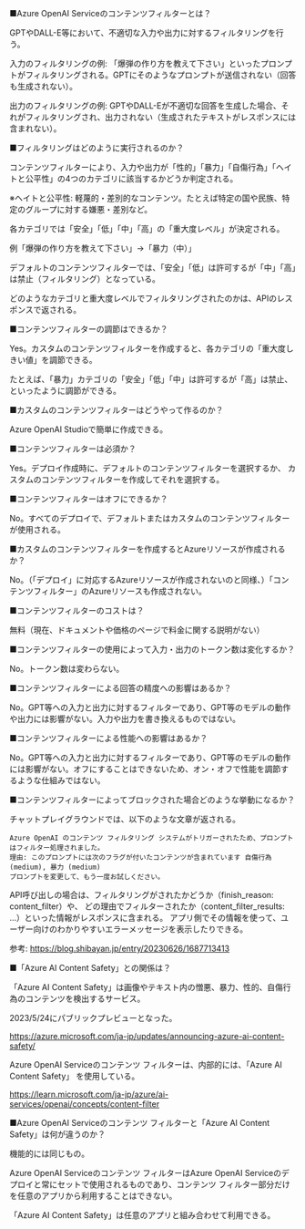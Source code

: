 ■Azure OpenAI Serviceのコンテンツフィルターとは？

GPTやDALL-E等において、不適切な入力や出力に対するフィルタリングを行う。

入力のフィルタリングの例: 「爆弾の作り方を教えて下さい」といったプロンプトがフィルタリングされる。GPTにそのようなプロンプトが送信されない（回答も生成されない）。

出力のフィルタリングの例: GPTやDALL-Eが不適切な回答を生成した場合、それがフィルタリングされ、出力されない（生成されたテキストがレスポンスには含まれない）。

■フィルタリングはどのように実行されるのか？

コンテンツフィルターにより、入力や出力が「性的」「暴力」「自傷行為」「ヘイトと公平性」の4つのカテゴリに該当するかどうか判定される。

※ヘイトと公平性: 軽蔑的・差別的なコンテンツ。たとえば特定の国や民族、特定のグループに対する嫌悪・差別など。

各カテゴリでは「安全」「低」「中」「高」の「重大度レベル」が決定される。

例「爆弾の作り方を教えて下さい」→「暴力（中）」

デフォルトのコンテンツフィルターでは、「安全」「低」は許可するが「中」「高」は禁止（フィルタリング）となっている。

どのようなカテゴリと重大度レベルでフィルタリングされたのかは、APIのレスポンスで返される。

■コンテンツフィルターの調節はできるか？

Yes。カスタムのコンテンツフィルターを作成すると、各カテゴリの「重大度しきい値」を調節できる。

たとえば、「暴力」カテゴリの「安全」「低」「中」は許可するが「高」は禁止、といったように調節ができる。

■カスタムのコンテンツフィルターはどうやって作るのか？

Azure OpenAI Studioで簡単に作成できる。

■コンテンツフィルターは必須か？

Yes。デプロイ作成時に、デフォルトのコンテンツフィルターを選択するか、
カスタムのコンテンツフィルターを作成してそれを選択する。

■コンテンツフィルターはオフにできるか？

No。すべてのデプロイで、デフォルトまたはカスタムのコンテンツフィルターが使用される。


■カスタムのコンテンツフィルターを作成するとAzureリソースが作成されるか？

No。（「デプロイ」に対応するAzureリソースが作成されないのと同様、）「コンテンツフィルター」のAzureリソースも作成されない。

■コンテンツフィルターのコストは？

無料（現在、ドキュメントや価格のページで料金に関する説明がない）

■コンテンツフィルターの使用によって入力・出力のトークン数は変化するか？

No。トークン数は変わらない。

■コンテンツフィルターによる回答の精度への影響はあるか？

No。GPT等への入力と出力に対するフィルターであり、GPT等のモデルの動作や出力には影響がない。入力や出力を書き換えるものではない。

■コンテンツフィルターによる性能への影響はあるか？

No。GPT等への入力と出力に対するフィルターであり、GPT等のモデルの動作には影響がない。オフにすることはできないため、オン・オフで性能を調節するような仕組みではない。

■コンテンツフィルターによってブロックされた場合どのような挙動になるか？

チャットプレイグラウンドでは、以下のような文章が返される。

```
Azure OpenAI のコンテンツ フィルタリング システムがトリガーされたため、プロンプトはフィルター処理されました。
理由: このプロンプトには次のフラグが付いたコンテンツが含まれています 自傷行為 (medium), 暴力 (medium)
プロンプトを変更して、もう一度お試しください。 
```

API呼び出しの場合は、フィルタリングがされたかどうか（finish_reason: content_filter）や、
どの理由でフィルターされたか（content_filter_results: ...）といった情報がレスポンスに含まれる。
アプリ側でその情報を使って、ユーザー向けのわかりやすいエラーメッセージを表示したりできる。

参考: https://blog.shibayan.jp/entry/20230626/1687713413

■「Azure AI Content Safety」との関係は？

「Azure AI Content Safety」は画像やテキスト内の憎悪、暴力、性的、自傷行為のコンテンツを検出するサービス。

2023/5/24にパブリックプレビューとなった。

https://azure.microsoft.com/ja-jp/updates/announcing-azure-ai-content-safety/

Azure OpenAI Serviceのコンテンツ フィルターは、内部的には、「Azure AI Content Safety」 を使用している。

https://learn.microsoft.com/ja-jp/azure/ai-services/openai/concepts/content-filter

■Azure OpenAI Serviceのコンテンツ フィルターと「Azure AI Content Safety」は何が違うのか？

機能的には同じもの。

Azure OpenAI Serviceのコンテンツ フィルターはAzure OpenAI Serviceのデプロイと常にセットで使用されるものであり、コンテンツ フィルター部分だけを任意のアプリから利用することはできない。

「Azure AI Content Safety」は任意のアプリと組み合わせて利用できる。

